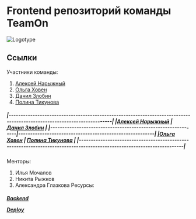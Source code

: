 # Frontend репозиторий команды TeamOn
![Logotype](https://papercallio-production.s3.amazonaws.com/uploads/event/logo/786/frontend.png)

## Ссылки
Участники команды:
1. <a href="https://github.com/AlexeyBMSTU">Алексей Нарыжный</a>
3. <a href="https://github.com/KhovenOlya">Ольга Ховен</a>
5. <a href="https://github.com/Danil-Zlo">Данил Злобин</a>
7. <a href="https://github.com/PtFux">Полина Тикунова</a>

<h5>
|------------------------------------------------------------------------------------------------------------------------|
|<a href="https://github.com/AlexeyBMSTU">Алексей Нарыжный</a> | <a href="https://github.com/Danil-Zlo">Данил Злобин</a> |
|--------------------------------------------------------------|---------------------------------------------------------|
|<a href="https://github.com/KhovenOlya">Ольга Ховен</a>       | <a href="https://github.com/PtFux">Полина Тикунова</a>  |
|------------------------------------------------------------------------------------------------------------------------|
</h5>

Менторы:
1. Илья Мочалов
2. Никита Рыжков
3. Александра Глазкова
Ресурсы:
<h5><a href="https://github.com/PtFux">Backend</a>
  
<a href="https://github.com/PtFux">Deploy</a></h5>


